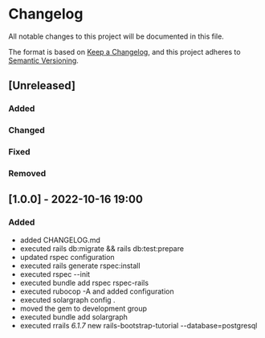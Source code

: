 # Changelog
All notable changes to this project will be documented in this file.

The format is based on [Keep a Changelog](https://keepachangelog.com/en/1.0.0/),
and this project adheres to [Semantic Versioning](https://semver.org/spec/v2.0.0.html).

## [Unreleased]
### Added
### Changed
### Fixed
### Removed

## [1.0.0] - 2022-10-16 19:00
### Added
- added CHANGELOG.md
- executed rails db:migrate && rails db:test:prepare
- updated rspec configuration
- executed rails generate rspec:install
- executed rspec --init
- executed bundle add rspec rspec-rails
- executed rubocop -A and added configuration
- executed solargraph config .
- moved the gem to development group
- executed bundle add solargraph
- executed rrails _6.1.7_ new rails-bootstrap-tutorial --database=postgresql